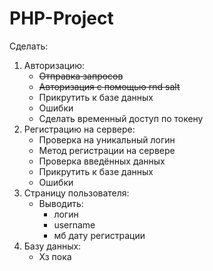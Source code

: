 # PHP-Project

Сделать:

1. Авторизацию:
    - ~~Отправка запросов~~
    - ~~Авторизация с помощью rnd salt~~
    - Прикрутить к базе данных
    - Ошибки
    - Сделать временный доступ по токену
2. Регистрацию на сервере:
    - Проверка на уникальный логин
    - Метод регистрации на сервере
    - Проверка введённых данных
    - Прикрутить к базе данных
    - Ошибки
3. Страницу пользователя:
    - Выводить:
        - логин
        - username
        - мб дату регистрации
4. Базу данных:
    - Хз пока
